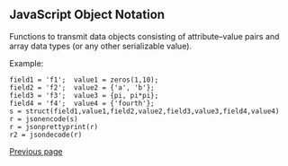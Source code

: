 ## JavaScript Object Notation


Functions to transmit data objects consisting of attribute–value pairs and array data types (or any other serializable value). 

Example:

```
field1 = 'f1';  value1 = zeros(1,10);
field2 = 'f2';  value2 = {'a', 'b'};
field3 = 'f3';  value3 = {pi, pi*pi};
field4 = 'f4';  value4 = {'fourth'};
s = struct(field1,value1,field2,value2,field3,value3,field4,value4)
r = jsonencode(s)
r = jsonprettyprint(r)
r2 = jsondecode(r)
```


[Previous page](README.md)

